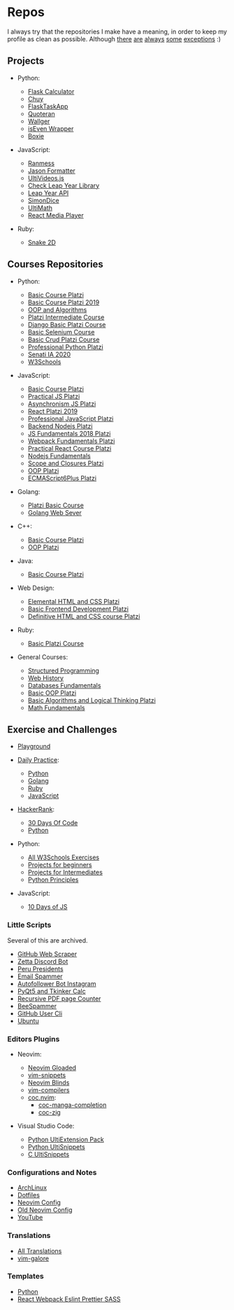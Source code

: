 # Repos

I always try that the repositories I make have a meaning,
in order to keep my profile as clean as possible.
Although
[there](https://github.com/UltiRequiem/nvim-gloaded.lua)
[are](https://github.com/UltiRequiem/email-spammer)
[always](https://github.com/UltiRequiem/github-web-scraper)
[some](https://github.com/UltiRequiem/Autofollower-Bot-IG)
[exceptions](https://github.com/UltiRequiem/grammarly-clone) :)

## Projects

- Python:

  - [Flask Calculator](https://github.com/UltiRequiem/flask-calculator)
  - [Chuy](https://github.com/UltiRequiem/chuy)
  - [FlaskTaskApp](https://github.com/UltiRequiem/flask-taskapp)
  - [Quoteran](https://github.com/UltiRequiem/quoteran)
  - [Wallger](https://github.com/UltiRequiem/wallger)
  - [isEven Wrapper](https://github.com/UltiRequiem/isEven.py)
  - [Boxie](https://github.com/UltiRequiem/boxie)

- JavaScript:

  - [Ranmess](https://github.com/UltiRequiem/ranmess)
  - [Jason Formatter](https://github.com/UltiRequiem/jason-formatter)
  - [UltiVideos.js](https://github.com/UltiRequiem/UltiVideo.js)
  - [Check Leap Year Library](https://github.com/UltiRequiem/check-leap-year)
  - [Leap Year API](https://github.com/UltiRequiem/leap-year-api)
  - [SimonDice](https://github.com/UltiRequiem/SimonDice.js)
  - [UltiMath](https://github.com/UltiRequiem/ultimath)
  - [React Media Player](https://github.com/UltiRequiem/react-media-player)

- Ruby:
  - [Snake 2D](https://github.com/UltiRequiem/snake-2d)

## Courses Repositories

- Python:

  - [Basic Course Platzi](https://github.com/UltiRequiem/basico-python-platzi)
  - [Basic Course Platzi 2019](https://github.com/UltiRequiem/basic-python-platzi-2019)
  - [OOP and Algorithms](https://github.com/UltiRequiem/oop-algorithms-python-platzi)
  - [Platzi Intermediate Course](https://github.com/UltiRequiem/intermediate-python-platzi)
  - [Django Basic Platzi Course](https://github.com/UltiRequiem/Platizgram-Django-PostgreSQL)
  - [Basic Selenium Course](https://github.com/UltiRequiem/basic-selenium-python)
  - [Basic Crud Platzi Course](https://github.com/UltiRequiem/basic-crud-python-platzi)
  - [Professional Python Platzi](https://github.com/UltiRequiem/professional-python-platzi)
  - [Senati IA 2020](https://github.com/UltiRequiem/Python-Senati-2020)
  - [W3Schools](https://github.com/UltiRequiem/Python-Tutorial-W3Schools)

- JavaScript:

  - [Basic Course Platzi](https://github.com/UltiRequiem/basic-js-platzi)
  - [Practical JS Platzi](https://github.com/UltiRequiem/practical-js-platzi)
  - [Asynchronism JS Platzi](https://github.com/UltiRequiem/Asynchronism-JS-Platzi)
  - [React Platzi 2019](https://github.com/UltiRequiem/reactjs-platzi-2019)
  - [Professional JavaScript Platzi](https://github.com/UltiRequiem/Professional-JavaScript-Platzi)
  - [Backend Nodejs Platzi](https://github.com/UltiRequiem/backend-nodejs-platzi)
  - [JS Fundamentals 2018 Platzi](https://github.com/UltiRequiem/js-fundamentals-2018)
  - [Webpack Fundamentals Platzi](https://github.com/UltiRequiem/webpack-fundamentals-platzi)
  - [Practical React Course Platzi](https://github.com/UltiRequiem/practical-react-platzi)
  - [Nodejs Fundamentals](https://github.com/UltiRequiem/nodejs-fundamentals-platzi)
  - [Scope and Closures Platzi](https://github.com/UltiRequiem/scope-closures-js-platzi)
  - [OOP Platzi](https://github.com/UltiRequiem/oop-js-platzi)
  - [ECMAScript6Plus Platzi](https://github.com/UltiRequiem/ECMAScript6Plus-Platzi)

- Golang:

  - [Platzi Basic Course](https://github.com/UltiRequiem/basic-go-platzi)
  - [Golang Web Sever](https://github.com/UltiRequiem/pratice-golang-platzi)

- C++:

  - [Basic Course Platzi](https://github.com/UltiRequiem/basic-cpp-platzi)
  - [OOP Platzi](https://github.com/UltiRequiem/oop-cpp-platzi)

- Java:

  - [Basic Course Platzi](https://github.com/UltiRequiem/introduction-java-se-platzi)

- Web Design:

  - [Elemental HTML and CSS Platzi](https://github.com/UltiRequiem/elementals-html-css-platzi)
  - [Basic Frontend Development Platzi](https://github.com/UltiRequiem/basic-frontend-platzi)
  - [Definitive HTML and CSS course Platzi](https://github.com/UltiRequiem/definitive-html-css-platzi)

- Ruby:

  - [Basic Platzi Course](https://github.com/UltiRequiem/ruby-platzi)

- General Courses:
  - [Structured Programming](https://github.com/UltiRequiem/structured-programming-platzi)
  - [Web History](https://github.com/UltiRequiem/web-history-platzi)
  - [Databases Fundamentals](https://github.com/UltiRequiem/db-fundamentals-platzi)
  - [Basic OOP Platzi](https://github.com/UltiRequiem/basic-oop-platzi)
  - [Basic Algorithms and Logical Thinking Platzi](https://github.com/UltiRequiem/basic-algorithms-logical-thinking-platzi)
  - [Math Fundamentals](https://github.com/UltiRequiem/math-fundamentals-platzi)

## Exercise and Challenges

- [Playground](https://github.com/UltiRequiem/playground)

- [Daily Practice](https://github.com/UltiRequiem/daily-practice):

  - [Python](https://github.com/UltiRequiem/daily-python-practice)
  - [Golang](https://github.com/UltiRequiem/daily-go-practice)
  - [Ruby](https://github.com/UltiRequiem/daily-ruby-practice)
  - [JavaScript](https://github.com/UltiRequiem/daily-js-practice)

- [HackerRank](https://github.com/UltiRequiem/HackerRank):

  - [30 Days Of Code](https://github.com/UltiRequiem/30-days-of-code)
  - [Python](https://github.com/UltiRequiem/hacker-rank-python)

- Python:

  - [All W3Schools Exercises](https://github.com/UltiRequiem/W3Schools-Python-Exercises)
  - [Projects for beginners](https://github.com/UltiRequiem/python-projects-for-beginners)
  - [Projects for Intermediates](https://github.com/UltiRequiem/python-projects-for-intermediates)
  - [Python Principles](https://github.com/UltiRequiem/python-principles)

- JavaScript:

  - [10 Days of JS](https://github.com/UltiRequiem/10-days-of-js)

### Little Scripts

Several of this are archived.

- [GitHub Web Scraper](https://github.com/UltiRequiem/github-web-scraper)
- [Zetta Discord Bot](https://github.com/UltiRequiem/Zetta-Discord-Bot)
- [Peru Presidents](https://github.com/UltiRequiem/Peru-Presidents)
- [Email Spammer](https://github.com/UltiRequiem/email-spammer)
- [Autofollower Bot Instagram](https://github.com/UltiRequiem/Autofollower-Bot-IG)
- [PyQt5 and Tkinker Calc](https://github.com/UltiRequiem/calc-pyqt5-tkinker)
- [Recursive PDF page Counter](https://github.com/UltiRequiem/recursive-pdf-page-counter)
- [BeeSpammer](https://github.com/UltiRequiem/BeeSpammer.py)
- [GitHub User Cli](https://github.com/UltiRequiem/github-user-cli)
- [Ubuntu](https://github.com/UltiRequiem/Ubuntu-20.04)

### Editors Plugins

- Neovim:

  - [Neovim Gloaded](https://github.com/UltiRequiem/nvim-gloaded.lua)
  - [vim-snippets](https://github.com/UltiRequiem/vim-snippets)
  - [Neovim Blinds](https://github.com/UltiRequiem/blinds-nvim.lua)
  - [vim-compilers](https://github.com/UltiRequiem/vim-compilers)
  - [coc.nvim](https://github.com/neoclide/coc.nvim):
    - [coc-manga-completion](https://github.com/UltiRequiem/coc-manga-completion)
    - [coc-zig](https://github.com/UltiRequiem/coc-zig)

- Visual Studio Code:

  - [Python UltiExtension Pack](https://github.com/UltiRequiem/Python-UltiExtension-Pack-VSCode)
  - [Python UltiSnippets](https://github.com/UltiRequiem/Python-UltiSnippets-VSCode-Extension)
  - [C UltiSnippets](https://github.com/UltiRequiem/C-UltiSnippets-VSCode-Extension)

### Configurations and Notes

- [ArchLinux](https://github.com/UltiRequiem/Archlinux)
- [Dotfiles](https://github.com/UltiRequiem/dotfiles)
- [Neovim Config](https://github.com/UltiRequiem/neovim)
- [Old Neovim Config](https://github.com/UltiRequiem/UltiVim)
- [YouTube](https://github.com/UltiRequiem/youtube)

### Translations

- [All Translations](https://github.com/UltiRequiem/traducciones)
- [vim-galore](https://github.com/UltiRequiem/vim-galore-es)

### Templates

- [Python](https://github.com/UltiRequiem/python_template)
- [React Webpack Eslint Prettier SASS](https://github.com/UltiRequiem/react-webpack-eslint-prettier-sass)
